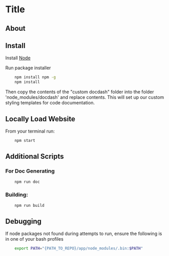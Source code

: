 # Title

## About ##


## Install ##

Install [Node](https://nodejs.org/en/download/)

Run package installer

```bash
    npm install npm -g
    npm install
```

Then copy the contents of the "custom docdash" folder into the folder 'node_modules/docdash' and replace contents.
This will set up our custom styling templates for code documentation.

## Locally Load Website ##

From your terminal run:

```bash
    npm start
```

## Additional Scripts ##

### For Doc Generating

```bash
    npm run doc
```

### Building:

```bash
    npm run build
```

## Debugging

If node packages not found during attempts to run, ensure the following is in one of your bash profiles

```bash
    export PATH="{PATH_TO_REPO}/app/node_modules/.bin:$PATH"
```
